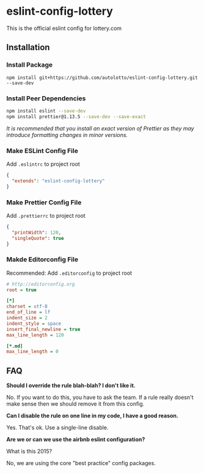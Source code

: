 # eslint-config-lottery

This is the official eslint config for lottery.com

## Installation

### Install Package

`npm install git+https://github.com/autolotto/eslint-config-lottery.git --save-dev`

### Install Peer Dependencies

```sh
npm install eslint --save-dev
npm install prettier@1.13.5 --save-dev --save-exact
```

*It is recommended that you install an exact version of Prettier as they may introduce formatting changes in minor versions.*

### Make ESLint Config File

Add `.eslintrc` to project root

```json
{
  "extends": "eslint-config-lottery"
}
```

### Make Prettier Config File

Add `.prettierrc` to project root

```json
{
  "printWidth": 120,
  "singleQuote": true
}
```

### Makde Editorconfig File

Recommended: Add `.editorconfig` to project root

```ini
# http://editorconfig.org
root = true

[*]
charset = utf-8
end_of_line = lf
indent_size = 2
indent_style = space
insert_final_newline = true
max_line_length = 120

[*.md]
max_line_length = 0
```

## FAQ

**Should I override the rule blah-blah? I don't like it.**

No. If you want to do this, you have to ask the team. If a rule really doesn't make sense then we should remove it from this config.

**Can I disable the rule on one line in my code, I have a good reason.**

Yes. That's ok. Use a single-line disable.

**Are we or can we use the airbnb eslint configuration?**

What is this 2015?

No, we are using the core "best practice" config packages.
